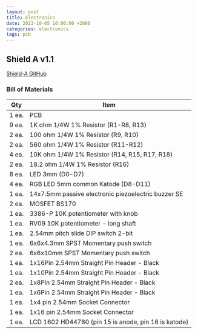 ```yaml
---
layout: post
title: Electronics
date: 2023-10-05 16:00:00 +2000
categories: electronics
tags: pcb
---
```



## Shield A v1.1
[Shield-A GitHub](https://github.com/rsedak/Shield-A)


### **Bill of Materials**
| Qty | Item |
| ----------- | ----------- |
| 1 ea.  | PCB |
| 9 ea. | 1K ohm 1/4W 1% Resistor (R1-R8, R13) |
| 2 ea. | 100 ohm 1/4W 1% Resistor (R9, R10) |
| 2 ea. | 560 ohm 1/4W 1% Resistor (R11-R12) |
| 4 ea. | 10K ohm 1/4W 1% Resistor (R14, R15, R17, R18) |
| 2 ea. | 18.2 ohm 1/4W 1% Resistor (R16) |
| 8 ea. | LED 3mm (D0-D7) |
| 4 ea. | RGB LED 5mm common Katode (D8-D11) |
| 1 ea. | 14x7.5mm passive electronic piezoelectric buzzer SE |
| 2 ea. | MOSFET BS170 |
| 1 ea. | 3386-P 10K potentiometer with knob |
| 1 ea. | RV09 10K potentiometer - long shaft |
| 1 ea. | 2.54mm pitch slide DIP switch 2-bit |
| 1 ea. | 6x6x4.3mm SPST Momentary push switch |
| 2 ea. | 6x6x10mm SPST Momentary push switch |
| 1 ea. | 1x16Pin 2.54mm Straight Pin Header - Black |
| 1 ea. | 1x10Pin 2.54mm Straight Pin Header - Black |
| 2 ea. | 1x8Pin 2.54mm Straight Pin Header - Black |
| 1 ea. | 1x6Pin 2.54mm Straight Pin Header - Black |
| 1 ea. | 1x4 pin 2.54mm Socket Connector |
| 1 ea. | 1x16 pin 2.54mm Socket Connector |
| 1 ea. | LCD 1602 HD44780 (pin 15 is anode, pin 16 is katode) |